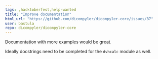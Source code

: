 ```yaml
---
tags: ,hacktoberfest,help-wanted
title: "Improve documentation"
html_url: "https://github.com/dicompyler/dicompyler-core/issues/37"
user: bastula
repo: dicompyler/dicompyler-core
---
```


Documentation with more examples would be great.

Ideally docstrings need to be completed for the `dvhcalc` module as well.